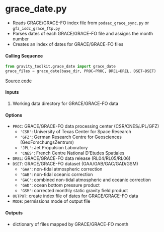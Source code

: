 grace_date.py
=============

 - Reads GRACE/GRACE-FO index file from `podaac_grace_sync.py` or `gfz_isdc_grace_ftp.py`
 - Parses dates of each GRACE/GRACE-FO file and assigns the month number
 - Creates an index of dates for GRACE/GRACE-FO files

#### Calling Sequence
```python
from gravity_toolkit.grace_date import grace_date
grace_files = grace_date(base_dir, PROC=PROC, DREL=DREL, DSET=DSET)
```
[Source code](https://github.com/tsutterley/read-GRACE-harmonics/blob/main/gravity_toolkit/grace_date.py)

#### Inputs
 1. Working data directory for GRACE/GRACE-FO data

#### Options
 - `PROC`: GRACE/GRACE-FO data processing center (CSR/CNES/JPL/GFZ)
    * `'CSR'`: University of Texas Center for Space Research
    * `'GFZ'`: German Research Centre for Geosciences (GeoForschungsZentrum)
    * `'JPL'`: Jet Propulsion Laboratory
    * `'CNES'`: French Centre National D'Etudes Spatiales
 - `DREL`: GRACE/GRACE-FO data release (RL04/RL05/RL06)
 - `DSET`: GRACE/GRACE-FO dataset (GAA/GAB/GAC/GAD/GSM)
    * `'GAA'`: non-tidal atmospheric correction
    * `'GAB'`: non-tidal oceanic correction
    * `'GAC'`: combined non-tidal atmospheric and oceanic correction
    * `'GAD'`: ocean bottom pressure product
    * `'GSM'`: corrected monthly static gravity field product
 - `OUTPUT`: create index file of dates for GRACE/GRACE-FO data
 - `MODE`: permissions mode of output file

#### Outputs
 - dictionary of files mapped by GRACE/GRACE-FO month
